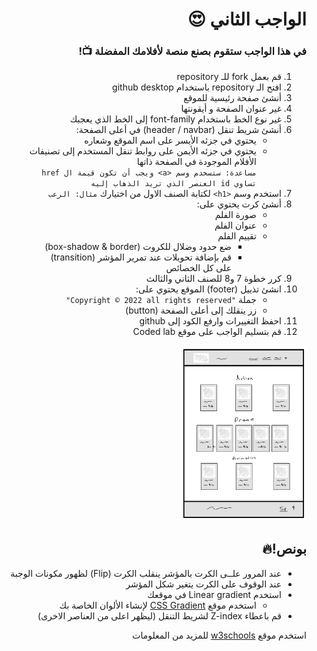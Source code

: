 <div dir=rtl> 

  <h1> الواجب الثاني 😍 </h1>
  <h3>في هذا الواجب ستقوم بصنع منصة لأفلامك المفضلة 📺!</h3>
 
1) قم بعمل fork للـ repository
2) افتح الـ repository باستخدام github desktop
3) أنشئ صفحة رئيسية للموقع
4) غير عنوان الصفحة و أيقونتها
5) غير نوع الخط باستخدام font-family إلى الخط الذي يعجبك
6) أنشئ شريط تنقل (header / navbar) في أعلى الصفحة: 
    - يحتوي في جزئه الأيسر على اسم الموقع وشعاره
    - يحتوي في جزئه الأيمن على روابط تنقل المستخدم إلى تصنيفات الأفلام الموجودة في الصفحة ذاتها
  <br> `مساعدة: ستسخدم وسم <a> ويجب أن تكون قيمة ال href تساوي id العنصر الذي تريد الذهاب إليه`
7) استخدم وسم `<h1>` لكتابة الصنف الاول من اختيارك `مثال: الرعب`
8) أنشئ كرت يحتوي على:
    - صورة الفلم
    - عنوان الفلم
    - تقييم الفلم
      - ضع حدود وضلال للكروت (box-shadow & border)
      - قم بإضافة تحويلات عند تمرير المؤشر (transition) على كل الخصائص
 9) كرر خطوة 7 و8 للصنف الثاني والثالث
10) انشئ تذييل (footer)  الموقع يحتوي على: <br> 
    - جملة `"Copyright © 2022 all rights reserved"`
    - زر ينقلك إلى أعلى الصفحة (button)
11) احفظ التغييرات وارفع الكود إلى github
12) قم بتسليم الواجب على موقع Coded lab
<img src="./wireframe.png" alt="wireframe" width="200"/>

## بونص!🔥

* عند المرور علــى الكرت بالمؤشر ينقلب الكرت (Flip) لظهور مكونات الوجبة
* عند الوقوف على الكرت يتغير شكل المؤشر 
* استخدم Linear gradient في موقعك
  - استخدم موقع <a href="https://cssgradient.io">CSS Gradient</a> لإنشاء الألوان الخاصة بك
* قم باعطاء Z-index لشريط التنقل  (ليظهر اعلى من العناصر الاخرى) 

استخدم موقع <a href="https://www.w3schools.com/">w3schools</a> للمزيد من المعلومات
</div>
